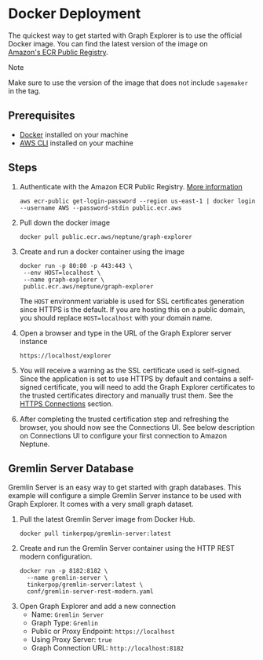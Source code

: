 # Docker Deployment

The quickest way to get started with Graph Explorer is to use the official
Docker image. You can find the latest version of the image on  
[Amazon's ECR Public Registry](https://gallery.ecr.aws/neptune/graph-explorer).

<!-- prettier-ignore -->
> [!NOTE]
> 
> Make sure to use the version of the image that does not include `sagemaker` in the tag.

## Prerequisites

- [Docker](https://docs.docker.com/get-docker/) installed on your machine
- [AWS CLI](https://docs.aws.amazon.com/cli/latest/userguide/install-cliv2.html)
  installed on your machine

## Steps

1. Authenticate with the Amazon ECR Public Registry.
   [More information](https://docs.aws.amazon.com/AmazonECR/latest/public/public-registries.html#public-registry-auth)

   ```
   aws ecr-public get-login-password --region us-east-1 | docker login --username AWS --password-stdin public.ecr.aws
   ```

2. Pull down the docker image

   ```
   docker pull public.ecr.aws/neptune/graph-explorer
   ```

3. Create and run a docker container using the image

   ```
   docker run -p 80:80 -p 443:443 \
    --env HOST=localhost \
    --name graph-explorer \
    public.ecr.aws/neptune/graph-explorer
   ```

   The `HOST` environment variable is used for SSL certificates generation since
   HTTPS is the default. If you are hosting this on a public domain, you should
   replace `HOST=localhost` with your domain name.

4. Open a browser and type in the URL of the Graph Explorer server instance

   ```
   https://localhost/explorer
   ```

5. You will receive a warning as the SSL certificate used is self-signed. Since
   the application is set to use HTTPS by default and contains a self-signed
   certificate, you will need to add the Graph Explorer certificates to the
   trusted certificates directory and manually trust them. See the
   [HTTPS Connections](../troubleshooting/docker-issues.md#https-connections)
   section.
6. After completing the trusted certification step and refreshing the browser,
   you should now see the Connections UI. See below description on Connections
   UI to configure your first connection to Amazon Neptune.

## Gremlin Server Database

Gremlin Server is an easy way to get started with graph databases. This example
will configure a simple Gremlin Server instance to be used with Graph Explorer.
It comes with a very small graph dataset.

1. Pull the latest Gremlin Server image from Docker Hub.
   ```
   docker pull tinkerpop/gremlin-server:latest
   ```
2. Create and run the Gremlin Server container using the HTTP REST modern
   configuration.
   ```
   docker run -p 8182:8182 \
     --name gremlin-server \
     tinkerpop/gremlin-server:latest \
     conf/gremlin-server-rest-modern.yaml
   ```
3. Open Graph Explorer and add a new connection
   - Name: `Gremlin Server`
   - Graph Type: `Gremlin`
   - Public or Proxy Endpoint: `https://localhost`
   - Using Proxy Server: `true`
   - Graph Connection URL: `http://localhost:8182`
